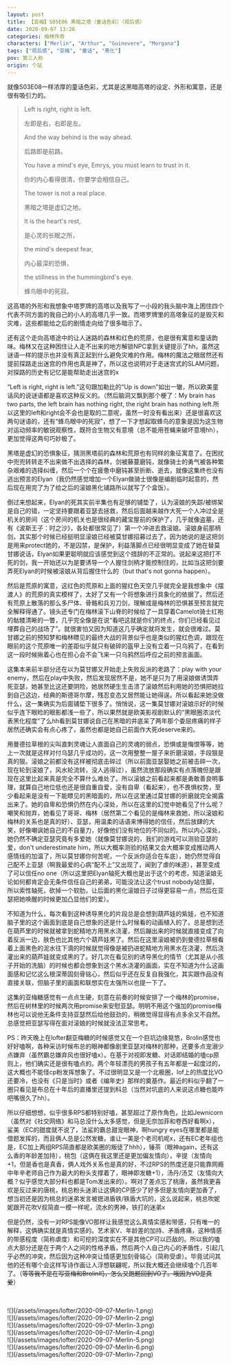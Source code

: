 ```yaml
---
layout: post
title: 【亚梅】S05E06 黑暗之塔（童话色彩）（观后感）
date: 2020-09-07 13:28
categories: 梅林传奇
characters: ["Merlin", "Arthur", "Guinevere", "Morgana"]
tags: ["观后感", "亚梅", "童话", "黑化"]
pov: 第三人称
origin: 个站
---
```


就像S03E08一样浓厚的童话色彩，尤其是这黑暗高塔的设定、外形和寓意，还是很有吸引力的。

> Left is right, right is left.
>
> 左即是右，右即是左。
>
> And the way behind is the way ahead.
>
> 后路即是前路。
>
> You have a mind's eye, Emrys, you must learn to trust in it.
>
> 你的内心看得很清，你要学会相信自己。
>
> The tower is not a real place.
>
> 黑暗之塔是虚幻之地。
>
> It is the heart's rest,
>
> 是心灵的长眠之所，
>
> the mind's deepest fear,
>
> 内心最深的恐惧，
>
> the stillness in the hummingbird's eye.
>
> 蜂鸟眼中的死寂。

这高塔的外形和我想象中塔罗牌的高塔以及我写了一小段的我头脑中海上困住四个代表不同方面的我自己的小人的高塔几乎一致。而塔罗牌里的高塔象征的是毁灭和灾难，这些都能给之后的剧情走向给了很多暗示了。

还有这个走向高塔途中的让人迷路的森林和红色的荒原，也是很有寓意和童话韵味。梅林又在这种困住让人走不出来的地方解锁NPC拿到关键提示了hh，虽然这谜语一样的提示也并没有真正起到什么避免灾难的作用。梅林的魔法之眼居然还有提前探路走出迷宫的作用也真是神了，所以这也说明对于走迷宫式的SLAM问题，对探路的历史有记忆是能帮助走出迷宫的x

“Left is right, right is left.”这句跟加勒比的“Up is down”如出一辙，所以欧美童话风的说谜语都是喜欢这种反义的。（然后脑洞又飘到那个梗了：My brain has two parts, the left brain has nothing right, the right brain has nothing left.所以这里的left和right会不会也是取的二意呢，虽然一时没有看出来）还是很喜欢这两句谜语的，还有“蜂鸟眼中的死寂”，想了一下才想起取蜂鸟的意象是因为这生物对运动频率的敏锐观察性，既符合生物又有意境（总不能用苍蝇来破坏意境hh），更加觉得这两句巧妙极了。

黑塔是虚幻的恐惧象征，猜测黑塔前的森林和荒原也有同样的象征寓意了。在困扰中兜兜转转走不出来做不出选择的森林，剑被藤蔓磨钝，就像骑士的勇气被各种繁杂艰难的选择纠缠，然后一个个在疲惫中磨钝甚至折断、逝去，就像这集终也没有逃出预言的Elyan（我仍然感觉增加一个Elyan做骑士很像是编剧临时起意的，然后现在用完了为了给之后的滚娘黑化铺路所以就写了个盒饭）。

倒过来想起来，Elyan的死其实前半集也有足够的铺垫了，认为滚娘的失踪/被绑架是自己的错，一定坚持要跟着亚瑟去拯救，然后后面越来越作大死一个人冲过全是机关的房间（这个房间的机关也是很经典的藏宝屋前的保护了，几乎就像盗墓，还有《波斯王子：时之沙》，各处都很常见了）第一个冲进去救滚娘。滚娘身前那柄剑，其实那个时候已经挺明显滚娘已经被莫甘娜招募过去了，因为她说的是这把剑是用来protect她的，不是囚禁，是保护，利益落脚点已经很明显变成了她在替莫甘娜说话，Elyan如果更聪明就应该感觉到这个措辞的不正常的。说起来这把打不死的剑，我一开始还以为是要诱导一个人握住剑柄才能控制住的，比如当这把剑要弄死Elyan的时候被滚娘从背后握住什么的（but that's not gonna happen）。

然后是荒原的寓意，这红色的荒原和上面的猩红色天空几乎就完全是我想象中《摆渡人》的荒原的真实模样了，太好了又有一个将想象进行具象化的依据了。然后还有荒原上散落的那么多尸体、骨骼和兵刃刀剑，理解成是梅林的恐惧甚至预言就完全解释得通了。镜头还专门在梅林滚下山脊的时候给了一具穿着Camelot骑士红袍的骷髅清晰的一瞥，几乎完全像是在说“看吧这就是你们的终点，你们已经看见过埋葬自己的战场了”。就很害怕又因为知道这几乎确定就将发生，就会很难过。莫甘娜之前的预知梦和梅林瞟见的最终大战的背景似乎也是类似的猩红色调，跟现在眼前的这个荒原唯一的差距似乎就只有破碎的盔甲上没有立着一只乌鸦了，在看到这一段时候揪着心也在担心会不会飞来一只乌鸦然后呼应之前的预言画面。

这集本来前半部分还在以为莫甘娜又开始走上失败反派的老路了：play with your enemy，然后在play中失败，然后发现居然不是，她不是只为了用滚娘做诱饵弄死亚瑟，她甚至比这还要阴险，她居然硬生生击溃了滚娘然后利用她的恐惧把她拉到自己这边，经典的斯德哥尔摩，残忍变态又居然能让她得逞。所以看起来她没做什么，这一集确实为后面铺垫下很多了。悄悄说，这一集莫甘娜对滚娘示好的时候似乎连下眼睑的眼影都浅一些了，所以果然就是欧美影视剧默认的“黑眼圈浓淡代表黑化程度”了么hh看到莫甘娜说自己在黑暗的井底呆了两年那个委屈疼痛的样子居然还确实会有点心疼了，虽然也都是她自己前面作大死deserve来的。

用曼德拉草根的尖叫直刺灵魂让人直面自己的灵魂的弱点，恐惧或是悔恨等等，她上一次就是这样对付乌瑟几乎成功的，这一次用整整一屋子来折磨滚娘，手段狠是真的狠。滚娘之前都没有这样被彻底击碎过（所以前面亚瑟娶她之前被击碎一次，现在轮到滚娘了，风水轮流转，没人逃得过），虽然流放那段确实有点落魄但是跟现在这里比起来真是完全不算什么难处了。所以滚娘之前看起来都是勇敢善良明事理，就算自己地位低也还是很自重自爱，没有自卑（看起来），也不畏惧权势，至少看起来是没有一下能瞟见的黑暗面的，所以在这里通过莫甘娜的折磨就完全揭露出来了。她的自卑和恐惧仍然在内心深处，所以在这里的幻觉中她看见了什么呢？嘲笑和抛弃，她看见了哥哥、梅林（居然第二个看见的是梅林来救她，所以滚娘和梅林的关系也是真的好）、亚瑟，用温柔的话语来博得她的信任，然后放肆的大笑，好像嘲讽她自己的不自量力，好像他们没有地位的不同似的。所以内心深处，她仍然不确定亚瑟究竟有多爱她（就像莫甘娜说的，我们的游戏可以测验亚瑟的爱，don't underestimate him，所以大概率测验的结果又会大概率变成推动两人感情线的加温了，所以莫甘娜你何苦呢，一个反派你适合在车底），她仍然觉得自己配不上亚瑟（啊我最爱的心病“配不上”又出现了，闻到了虐的味道），甚至变成了可以信任no one（所以这里把Elyan轴死大概也是出于这个的考虑，知道滚娘无论如何都肯定会无条件信任自己的弟弟，可能没法让这个trust nobody站住脚，所以索性轴死，砍掉一个软肋，让后面的黑化滚娘日子过得更容易一点，然后在亚瑟把她唤醒的时候更加凸显他们的爱）。

不知道为什么，每次看到这种诱导黑化的片段总是会想到葫芦娃的紫娃，也不知道脑子里的这个画面到底是自己想象的还是什么时候看的动画植入的了。总是想到还在葫芦里的时候就被拿到蛇精地方用黑水浇灌，然后蹦出来的时候就直接变成了向着反派一边，肤色也比其他六个葫芦娃黑了。然后在这里滚娘被扔到曼德拉草根看着上面黑色的泥水往下滴的时候就觉得像是被扔进蛇精地方用黑水在浇灌，然后浇灌出来的葫芦娃就变成黑的了。好几次在看见别的诱导黑化的情节（尤其是从小孩子开始的洗脑）的时候也都会想象到这个黑水浇灌的画面，实在不知道为什么这画面感和记忆这么根深蒂固刻骨铭心，然后似乎还在反复自我强化，其实跟作品没有直接关联，但脑子里的画面和联想实在太强所以也提一下了。

这集的亚梅糖感觉有一点点生硬，刻意在前奏的时候安排了一个梅林的promise，然后在树林里的时候两次用promise来安慰亚瑟。明明不用这个强加的promise梅林也可以说他无条件支持亚瑟然后给他鼓劲的，稍微觉得显得有点多余又不自然。总感觉把亚瑟写得在面对滚娘的时候就没法正常思考。

PS：昨天晚上在lofter翻亚梅糖的时候感觉又在一个巨坑边缘晃悠，Brolin感觉也好好嗑啊，各种采访时候布总的眼神都像剧里亚瑟对梅林的那种，还要多点宠溺少点嫌弃（虽然霸总嫌弃风也很好嗑x）。在基于对视即发糖、对话即结婚的嗑cp原则上，他们确实还是很有嗑点的。两个年轻漂亮的男孩子有五年都是一起度过的，这大概也不能怪cp粉发挥想象了。不过很明显又是一个北极圈，lof上的热度比VO还要冷，也没有《只是当时》或者《编年史》那样的奠基作。最近的料似乎翻了一圈只看见是布总在十年后的直播里还提到科总（当然对坑底的人来说这点糖也能咋吧嘴很久了hh）。

所以仔细想想，似乎很多RPS都特别好嗑，甚至超过了原作角色，比如Jewnicorn（虽然对《社交网络》和马总没什么太多感觉，但是无奈加菲和卷西好看啊x），鲨美（EC的甜度就不说了，法鲨的霸总甜宠眼神，啊hungry eyes在哪里都是能借题发挥的，而且俩人总是公然发糖，谁让一美是个老司机呢x，还有EC老年组也是，EC加上两组RPS简直都是欧美圈的叛徒了hhh），锤茶（眼神again，还有这么香的年龄差加持），桃包（这俩在我这里还是更加偏友情向），辛提（友情向+1，但是香也是真香，俩人戏外关系也是真的好，不过RPS的热度还是只能靠网瘾中年辛老师自己作为最大的粉头支撑着了，眼神即发糖+1），汤丹/汤艾（友情向大概？似乎感觉大部分料也都是Tom发出来的）。啊对了差点忘了桃唐，虽然我更喜欢是反过来的唐桃，桃总粉头迷弟让这俩的CP感少了好多但是友情向更加香了，想当初还是因为桃总的迷弟发言被摁进盾铁/铁盾大坑的，这么说起来，桃总吹妮妮跟开花吹V叔简直一模一样呢，流水的男神，铁打的迷弟x

但是仍然，没有一对RPS能像VO那样让我感觉这么真情实感和带感，只有唯一的解释，这俩确实就是真情实感的。艺术家V、年龄差的加持、矛盾疼痛，这种情感的带感程度（简称虐度）和可挖的深度实在不是其他CP可以匹敌的。所以我的嗑点大部分还是在于两个人之间的性格矛盾，然后两个人自己内心的矛盾性，引起几乎必然的冲突，然后因为这种冲突让情感更加刻骨铭心（简称受虐）。毕竟试问其他的还有哪个会这样写诗作画让人浮想联翩呢，所以我大概还会继续嗑个几百年了。（~~等等我不是在写亚梅和Brolin吗，怎么又跑题回到VO了。哦因为VO是真爱~~）

<br>

<br>
![](/assets/images/lofter/2020-09-07-Merlin-1.png)
<br>
![](/assets/images/lofter/2020-09-07-Merlin-2.png)
<br>
![](/assets/images/lofter/2020-09-07-Merlin-3.png)
<br>
![](/assets/images/lofter/2020-09-07-Merlin-4.png)
<br>
![](/assets/images/lofter/2020-09-07-Merlin-5.png)
<br>
![](/assets/images/lofter/2020-09-07-Merlin-6.png)
<br>
![](/assets/images/lofter/2020-09-07-Merlin-7.png)